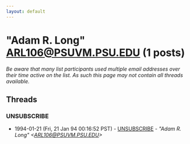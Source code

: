 ```yaml
---
layout: default
---
```


# "Adam R. Long" <ARL106@PSUVM.PSU.EDU> (1 posts)

_Be aware that many list participants used multiple email addresses over their time active on the list. As such this page may not contain all threads available._

## Threads

### UNSUBSCRIBE
+ 1994-01-21 (Fri, 21 Jan 94 00:16:52 PST) - [UNSUBSCRIBE](/archive/1994/01/b8cdc657a6143a995b02afcdc342e458ba9040ff27c99b64b8ebbc363938f993) - _"Adam R. Long" \<ARL106@PSUVM.PSU.EDU\>_

